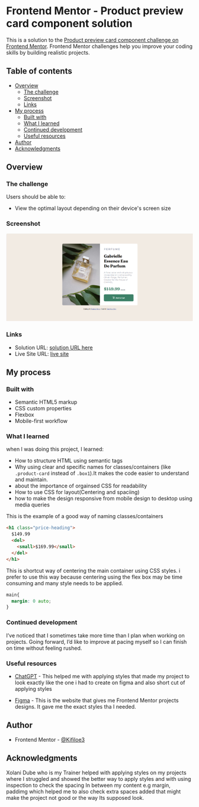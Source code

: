 # Frontend Mentor - Product preview card component solution

This is a solution to the [Product preview card component challenge on Frontend Mentor](https://www.frontendmentor.io/challenges/product-preview-card-component-GO7UmttRfa). Frontend Mentor challenges help you improve your coding skills by building realistic projects. 

## Table of contents

- [Overview](#overview)
  - [The challenge](#the-challenge)
  - [Screenshot](#screenshot)
  - [Links](#links)
- [My process](#my-process)
  - [Built with](#built-with)
  - [What I learned](#what-i-learned)
  - [Continued development](#continued-development)
  - [Useful resources](#useful-resources)
- [Author](#author)
- [Acknowledgments](#acknowledgments)

## Overview

### The challenge

Users should be able to:

- View the optimal layout depending on their device's screen size

### Screenshot

![](./images/image.png)

### Links

- Solution URL: [solution URL here](https://www.frontendmentor.io/solutions/product-review-project-perfume-v2LE1AKDbg)
- Live Site URL: [live site](https://kifiloe3.github.io/Product-Review-project-Perfume/)

## My process

### Built with

- Semantic HTML5 markup
- CSS custom properties
- Flexbox
- Mobile-first workflow

### What I learned

when I was doing this project, I learned:

- How to structure HTML using semantic tags
- Why using clear and specific names for classes/containers (like `.product-card` instead of `.box1`).It makes the code easier to understand and maintain.  
- about the importance of orgainsed CSS for readability
- How to use CSS for layout(Centering and spaciing)
- how to make the design responsive from mobile design to desktop using media queries

This is the example of a good way of naming classes/containers

```html
<h1 class="price-heading">
  $149.99
  <del>
    <small>$169.99</small>
  </del>
</h1>
```
This is shortcut way of centering the main container using CSS styles. i prefer to use this way because centering using the flex box may be time consuming and many  style needs to be applied.

```css
main{
  margin: 0 auto;
}
```
### Continued development

I’ve noticed that I sometimes take more time than I plan when working on projects. Going forward, I’d like to improve at pacing myself so I can finish on time without feeling rushed.

### Useful resources

- [ChatGPT](https://chatgpt.com) - This helped me with applying styles that made my project to look exactly like the one i had to  create on figma and also short cut of applying styles

- [Figma](https://www.figma.com) - This is the website that gives me Frontend Mentor projects designs. It gave me the exact styles tha I needed.

## Author

- Frontend Mentor - [@Kifiloe3](https://www.frontendmentor.io/profile/Kifiloe3)

## Acknowledgments

Xolani Dube who is my Trainer helped with applying styles on my projects where I struggled and showed the better way to apply styles and with using inspection to check the spacing In between my content e.g margin, paddimg which helped me to also check extra spaces added that might make the project not good or the way Its supposed look.

